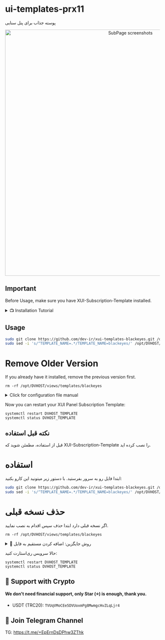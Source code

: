 # ui-templates-prx11
پوسته جذاب برای پنل سنایی 
<p align="center">
  <a href="https://github.com/dev-ir/xui-templates-blackeyes" target="_blank" rel="noopener noreferrer">
    <img src="https://github.com/dev-ir/xui-templates-blackeyes/blob/master/screenshot.png" alt="SubPage screenshots" width="800" height="auto">
  </a>
</p>

## Important
Before Usage, make sure you have XUI-Subscription-Template installed.

<details>
  <summary>📺 Installation Tutorial</summary>
  <a href="https://www.youtube.com/watch?v=tUMck0_khRQ" target="_blank">
    <img src="https://img.youtube.com/vi/tUMck0_khRQ/0.jpg" alt="XUI Template Installation Guide">
  </a>
</details>

## Usage

```bash
sudo git clone https://github.com/dev-ir/xui-templates-blackeyes.git /opt/DVHOST/views/templates/blackeyes/
sudo sed -i 's/^TEMPLATE_NAME=.*/TEMPLATE_NAME=blackeyes/' /opt/DVHOST/dvhost.config
```

# Remove Older Version
If you already have it installed, remove the previous version first.
```
rm -rf /opt/DVHOST/views/templates/blackeyes
```

<details>
  <summary>Click for configuration file manual</summary>

```
nano /opt/DVHOST/dvhost.config
```
## Template name 
```
# Replace Template name 
TEMPLATE_NAME=blackeyes
```
</details>

Now you can restart your XUI Panel Subscription Template:
```
systemctl restart DVHOST_TEMPLATE
systemctl status DVHOST_TEMPLATE
```
## نکته قبل استفاده
قبل از استفاده، مطمئن شوید که XUI-Subscription-Template را نصب کرده اید.


# استفاده

ابتدا فایل رو به سرور بفرستید. با دستور زیر میتونید این کارو بکنید:

```bash
sudo git clone https://github.com/dev-ir/xui-templates-blackeyes.git /opt/DVHOST/views/templates/blackeyes/
sudo sed -i 's/^TEMPLATE_NAME=.*/TEMPLATE_NAME=blackeyes/' /opt/DVHOST/dvhost.config
```

# حذف نسخه قبلی
اگر نسخه قبلی دارد ابتدا حذف سپس اقدام به نصب نمایید.
```
rm -rf /opt/DVHOST/views/templates/blackeyes
```

<details>
  <summary>📝 روش جایگزین: اضافه کردن مستقیم به فایل</summary>

سپس دستور زیر وارد کنید تا وارد تنظیمات اصلی شوید
```
nano /opt/DVHOST/dvhost.config
```

حالا میبایست نام پوسته جایگزین پوسته پیشفرض کنید
```
# Replace Template name 
TEMPLATE_NAME=blackeyes
```
</details>

حالا سرویس ری‌استارت کنید:
```
systemctl restart DVHOST_TEMPLATE
systemctl status DVHOST_TEMPLATE
```

## 🙏 Support with Crypto 
**We don't need financial support, only Star (⭐) is enough, thank you.**
- USDT (TRC20): `TVUqVMoCEe5DVUoxmPg8MwmgcHvZLqLjr4`

## 📧 Join Telegram Channel
TG: https://t.me/+EpErnDsDPhw3ZThk
